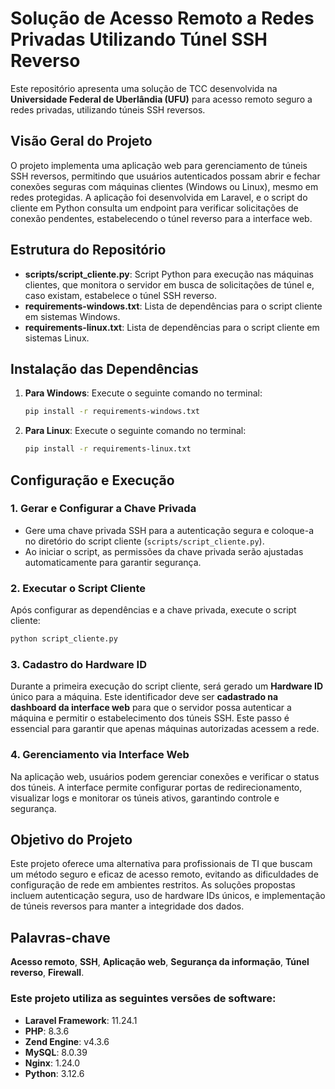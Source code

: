 
# Solução de Acesso Remoto a Redes Privadas Utilizando Túnel SSH Reverso

Este repositório apresenta uma solução de TCC desenvolvida na **Universidade Federal de Uberlândia (UFU)** para acesso remoto seguro a redes privadas, utilizando túneis SSH reversos.

## Visão Geral do Projeto

O projeto implementa uma aplicação web para gerenciamento de túneis SSH reversos, permitindo que usuários autenticados possam abrir e fechar conexões seguras com máquinas clientes (Windows ou Linux), mesmo em redes protegidas. A aplicação foi desenvolvida em Laravel, e o script do cliente em Python consulta um endpoint para verificar solicitações de conexão pendentes, estabelecendo o túnel reverso para a interface web.

## Estrutura do Repositório

- **scripts/script_cliente.py**: Script Python para execução nas máquinas clientes, que monitora o servidor em busca de solicitações de túnel e, caso existam, estabelece o túnel SSH reverso.
- **requirements-windows.txt**: Lista de dependências para o script cliente em sistemas Windows.
- **requirements-linux.txt**: Lista de dependências para o script cliente em sistemas Linux.

## Instalação das Dependências

1. **Para Windows**: Execute o seguinte comando no terminal:
   ```bash
   pip install -r requirements-windows.txt
   ```

2. **Para Linux**: Execute o seguinte comando no terminal:
   ```bash
   pip install -r requirements-linux.txt
   ```

## Configuração e Execução

### 1. Gerar e Configurar a Chave Privada
   - Gere uma chave privada SSH para a autenticação segura e coloque-a no diretório do script cliente (`scripts/script_cliente.py`).
   - Ao iniciar o script, as permissões da chave privada serão ajustadas automaticamente para garantir segurança.

### 2. Executar o Script Cliente
   Após configurar as dependências e a chave privada, execute o script cliente:

   ```bash
   python script_cliente.py
   ```

### 3. Cadastro do Hardware ID
   Durante a primeira execução do script cliente, será gerado um **Hardware ID** único para a máquina. Este identificador deve ser **cadastrado na dashboard da interface web** para que o servidor possa autenticar a máquina e permitir o estabelecimento dos túneis SSH. Este passo é essencial para garantir que apenas máquinas autorizadas acessem a rede.

### 4. Gerenciamento via Interface Web
   Na aplicação web, usuários podem gerenciar conexões e verificar o status dos túneis. A interface permite configurar portas de redirecionamento, visualizar logs e monitorar os túneis ativos, garantindo controle e segurança.

## Objetivo do Projeto

Este projeto oferece uma alternativa para profissionais de TI que buscam um método seguro e eficaz de acesso remoto, evitando as dificuldades de configuração de rede em ambientes restritos. As soluções propostas incluem autenticação segura, uso de hardware IDs únicos, e implementação de túneis reversos para manter a integridade dos dados.

## Palavras-chave

**Acesso remoto**, **SSH**, **Aplicação web**, **Segurança da informação**, **Túnel reverso**, **Firewall**.

### Este projeto utiliza as seguintes versões de software:

- **Laravel Framework**: 11.24.1
- **PHP**: 8.3.6
- **Zend Engine**: v4.3.6
- **MySQL**: 8.0.39
- **Nginx**: 1.24.0
- **Python**: 3.12.6
